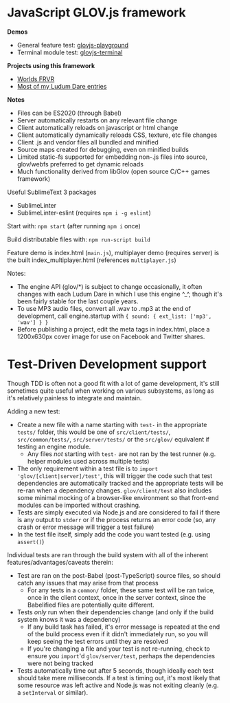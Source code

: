 JavaScript GLOV.js framework
============================

**Demos**
* General feature test: [glovjs-playground](http://jimbly.github.io/glovjs/playground/)
* Terminal module test: [glovjs-terminal](http://jimbly.github.io/glovjs/terminal/)

**Projects using this framework**
* [Worlds FRVR](https://worlds.frvr.com/)
* [Most of my Ludum Dare entries](http://www.dashingstrike.com/games.html#ld)

**Notes**
* Files can be ES2020 (through Babel)
* Server automatically restarts on any relevant file change
* Client automatically reloads on javascript or html change
* Client automatically dynamically reloads CSS, texture, etc file changes
* Client .js and vendor files all bundled and minified
* Source maps created for debugging, even on minified builds
* Limited static-fs supported for embedding non-.js files into source, glov/webfs preferred to get dynamic reloads
* Much functionality derived from libGlov (open source C/C++ games framework)

Useful SublimeText 3 packages
* SublimeLinter
* SublimeLinter-eslint (requires `npm i -g eslint`)

Start with: `npm start` (after running `npm i` once)

Build distributable files with: `npm run-script build`

Feature demo is index.html (`main.js`), multiplayer demo (requires server) is the built index_multiplayer.html (references `multiplayer.js`)

Notes:
* The engine API (glov/*) is subject to change occasionally, it often changes with each Ludum Dare in which I use this engine ^_^, though it's been fairly stable for the last couple years.
* To use MP3 audio files, convert all .wav to .mp3 at the end of development, call engine.startup with `{ sound: { ext_list: ['mp3', 'wav'] } }`
* Before publishing a project, edit the meta tags in index.html, place a 1200x630px cover image for use on Facebook and Twitter shares.


Test-Driven Development support
===============================

Though TDD is often not a good fit with a lot of game development, it's still sometimes quite useful when working on various subsystems, as long as it's relatively painless to integrate and maintain.

Adding a new test:
* Create a new file with a name starting with `test-` in the appropriate `tests/` folder, this would be one of `src/client/tests/`, `src/common/tests/`, `src/server/tests/` or the `src/glov/` equivalent if testing an engine module.
  * Any files _not_ starting with `test-` are not ran by the test runner (e.g. helper modules used across multiple tests)
* The only requirement within a test file is to `import 'glov/[client|server]/test'`, this will trigger the code such that test dependencies are automatically tracked and the appropriate tests will be re-ran when a dependency changes.  `glov/client/test` also includes some minimal mocking of a browser-like environment so that front-end modules can be imported without crashing.
* Tests are simply executed via Node.js and are considered to fail if there is any output to `stderr` or if the process returns an error code (so, any crash or error message will trigger a test failure)
* In the test file itself, simply add the code you want tested (e.g. using `assert()`)

Individual tests are ran through the build system with all of the inherent features/advantages/caveats therein:
* Test are ran on the post-Babel (post-TypeScript) source files, so should catch any issues that may arise from that process
  * For any tests in a `common/` folder, these same test will be ran twice, once in the client context, once in the server context, since the Babelified files are potentially quite different.
* Tests _only_ run when their dependencies change (and only if the build system knows it was a dependency)
  * If any build task has failed, it's error message is repeated at the end of the build process even if it didn't immediately run, so you will keep seeing the test errors until they are resolved
  * If you're changing a file and your test is not re-running, check to ensure you `import`'d `glov/server/test`, perhaps the dependencies were not being tracked
* Tests automatically time out after 5 seconds, though ideally each test should take mere milliseconds.  If a test is timing out, it's most likely that some resource was left active and Node.js was not exiting cleanly (e.g. a `setInterval` or similar).

